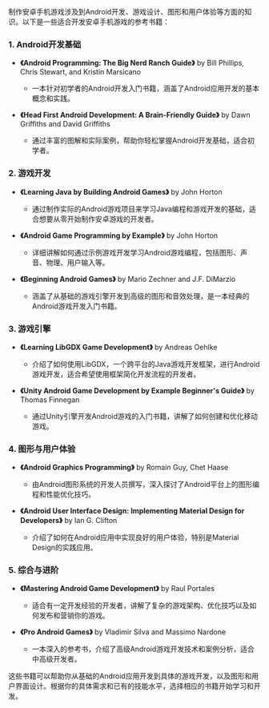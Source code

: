 制作安卓手机游戏涉及到Android开发、游戏设计、图形和用户体验等方面的知识。以下是一些适合开发安卓手机游戏的参考书籍：

### 1. **Android开发基础**
   - **《Android Programming: The Big Nerd Ranch Guide》** by Bill Phillips, Chris Stewart, and Kristin Marsicano
     - 一本针对初学者的Android开发入门书籍，涵盖了Android应用开发的基本概念和实践。

   - **《Head First Android Development: A Brain-Friendly Guide》** by Dawn Griffiths and David Griffiths
     - 通过丰富的图解和实际案例，帮助你轻松掌握Android开发基础，适合初学者。

### 2. **游戏开发**
   - **《Learning Java by Building Android Games》** by John Horton
     - 通过制作实际的Android游戏项目来学习Java编程和游戏开发的基础，适合想要从零开始制作安卓游戏的开发者。

   - **《Android Game Programming by Example》** by John Horton
     - 详细讲解如何通过示例游戏开发学习Android游戏编程，包括图形、声音、物理、用户输入等。

   - **《Beginning Android Games》** by Mario Zechner and J.F. DiMarzio
     - 涵盖了从基础的游戏引擎开发到高级的图形和音效处理，是一本经典的Android游戏开发入门书籍。

### 3. **游戏引擎**
   - **《Learning LibGDX Game Development》** by Andreas Oehlke
     - 介绍了如何使用LibGDX，一个跨平台的Java游戏开发框架，进行Android游戏开发，适合希望使用框架简化开发流程的开发者。

   - **《Unity Android Game Development by Example Beginner's Guide》** by Thomas Finnegan
     - 通过Unity引擎开发Android游戏的入门书籍，讲解了如何创建和优化移动游戏。

### 4. **图形与用户体验**
   - **《Android Graphics Programming》** by Romain Guy, Chet Haase
     - 由Android图形系统的开发人员撰写，深入探讨了Android平台上的图形编程和性能优化技巧。

   - **《Android User Interface Design: Implementing Material Design for Developers》** by Ian G. Clifton
     - 介绍了如何在Android应用中实现良好的用户体验，特别是Material Design的实践应用。

### 5. **综合与进阶**
   - **《Mastering Android Game Development》** by Raul Portales
     - 适合有一定开发经验的开发者，讲解了复杂的游戏架构、优化技巧以及如何发布和营销你的游戏。

   - **《Pro Android Games》** by Vladimir Silva and Massimo Nardone
     - 一本深入的参考书，介绍了高级Android游戏开发技术和案例分析，适合中高级开发者。

这些书籍可以帮助你从基础的Android应用开发到具体的游戏开发，以及图形和用户界面设计。根据你的具体需求和已有的技能水平，选择相应的书籍开始学习和开发。